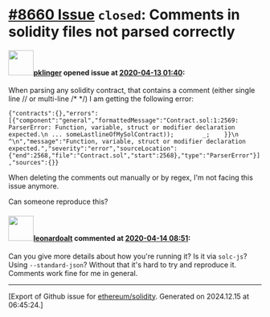 # [\#8660 Issue](https://github.com/ethereum/solidity/issues/8660) `closed`: Comments in solidity files not parsed correctly

#### <img src="https://avatars.githubusercontent.com/u/16642256?v=4" width="50">[pklinger](https://github.com/pklinger) opened issue at [2020-04-13 01:40](https://github.com/ethereum/solidity/issues/8660):

When parsing any solidity contract, that contains a comment (either single line // or multi-line /* */) I am getting the following error:

`{"contracts":{},"errors":[{"component":"general","formattedMessage":"Contract.sol:1:2569: ParserError: Function, variable, struct or modifier declaration expected.\n ... someLastlineOfMySolContract));        _;    }}\n                                        ^\n","message":"Function, variable, struct or modifier declaration expected.","severity":"error","sourceLocation":{"end":2568,"file":"Contract.sol","start":2568},"type":"ParserError"}],"sources":{}}`

When deleting the comments out manually or by regex, I'm not facing this issue anymore.

Can someone reproduce this?

#### <img src="https://avatars.githubusercontent.com/u/504195?u=ce2facd14af9fd474ebff49f0d44891f56f7500f&v=4" width="50">[leonardoalt](https://github.com/leonardoalt) commented at [2020-04-14 08:51](https://github.com/ethereum/solidity/issues/8660#issuecomment-613312299):

Can you give more details about how you're running it? Is it via `solc-js`? Using `--standard-json`?
Without that it's hard to try and reproduce it. Comments work fine for me in general.


-------------------------------------------------------------------------------



[Export of Github issue for [ethereum/solidity](https://github.com/ethereum/solidity). Generated on 2024.12.15 at 06:45:24.]
